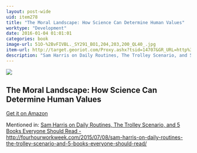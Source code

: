 ```yaml
---
layout: post-wide
uid: item278
title: "The Moral Landscape: How Science Can Determine Human Values"
worktype: "Development"
date: 2016-01-04 01:01:01
categories: book
image-url: 51O-%2BvFIVBL._SY291_BO1,204,203,200_QL40_.jpg
item-url: http://target.georiot.com/Proxy.ashx?tsid=14707&GR_URL=http%3A%2F%2Fwww.amazon.com%2FMoral-Landscape-Science-Determine-Values%2Fdp%2F143917122X
description: "Sam Harris on Daily Routines, The Trolley Scenario, and 5 Books Everyone Should Read - http://fourhourworkweek.com/2015/07/08/sam-harris-on-daily-routines-the-trolley-scenario-and-5-books-everyone-should-read/"
---
```

<a href="http://target.georiot.com/Proxy.ashx?tsid=14707&GR_URL=http%3A%2F%2Fwww.amazon.com%2FMoral-Landscape-Science-Determine-Values%2Fdp%2F143917122X" target="blank"><img src="../../../../img/thumbs/51O-%2BvFIVBL._SY291_BO1,204,203,200_QL40_.jpg" class="prod-img"></a>
<h2>The Moral Landscape: How Science Can Determine Human Values</h2>
<p><a href="http://target.georiot.com/Proxy.ashx?tsid=14707&GR_URL=http%3A%2F%2Fwww.amazon.com%2FMoral-Landscape-Science-Determine-Values%2Fdp%2F143917122X" target="blank">Get it on Amazon</a><p>
<p>Mentioned in: <a href="http://fourhourworkweek.com/2015/07/08/sam-harris-on-daily-routines-the-trolley-scenario-and-5-books-everyone-should-read/" target="blank">Sam Harris on Daily Routines, The Trolley Scenario, and 5 Books Everyone Should Read - http://fourhourworkweek.com/2015/07/08/sam-harris-on-daily-routines-the-trolley-scenario-and-5-books-everyone-should-read/</a></p>
